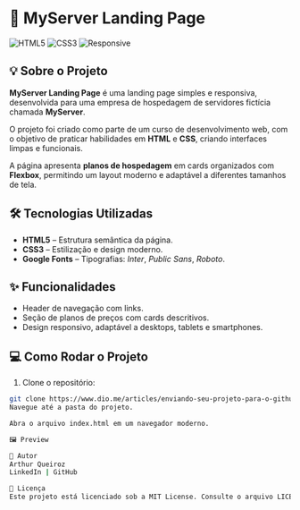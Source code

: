 # 🚀 MyServer Landing Page

![HTML5](https://img.shields.io/badge/HTML5-E34F26?style=for-the-badge&logo=html5&logoColor=white)
![CSS3](https://img.shields.io/badge/CSS3-1572B6?style=for-the-badge&logo=css3&logoColor=white)
![Responsive](https://img.shields.io/badge/Responsive-Yes-green?style=for-the-badge)

## 💡 Sobre o Projeto
**MyServer Landing Page** é uma landing page simples e responsiva, desenvolvida para uma empresa de hospedagem de servidores fictícia chamada **MyServer**.  

O projeto foi criado como parte de um curso de desenvolvimento web, com o objetivo de praticar habilidades em **HTML** e **CSS**, criando interfaces limpas e funcionais.  

A página apresenta **planos de hospedagem** em cards organizados com **Flexbox**, permitindo um layout moderno e adaptável a diferentes tamanhos de tela.

## 🛠️ Tecnologias Utilizadas
- **HTML5** – Estrutura semântica da página.  
- **CSS3** – Estilização e design moderno.  
- **Google Fonts** – Tipografias: *Inter*, *Public Sans*, *Roboto*.

## ✨ Funcionalidades
- Header de navegação com links.  
- Seção de planos de preços com cards descritivos.  
- Design responsivo, adaptável a desktops, tablets e smartphones.

## 💻 Como Rodar o Projeto
1. Clone o repositório:  
```bash
git clone https://www.dio.me/articles/enviando-seu-projeto-para-o-github
Navegue até a pasta do projeto.

Abra o arquivo index.html em um navegador moderno.

🖼️ Preview

👤 Autor
Arthur Queiroz
LinkedIn | GitHub

📄 Licença
Este projeto está licenciado sob a MIT License. Consulte o arquivo LICENSE.md para mais detalhes.

